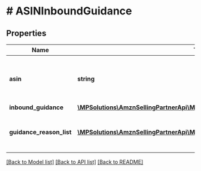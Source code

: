 # # ASINInboundGuidance

## Properties

Name | Type | Description | Notes
------------ | ------------- | ------------- | -------------
**asin** | **string** | The Amazon Standard Identification Number (ASIN) of the item. |
**inbound_guidance** | [**\MPSolutions\AmznSellingPartnerApi\Models\FulfillmentInbound\InboundGuidance**](InboundGuidance.md) |  |
**guidance_reason_list** | [**\MPSolutions\AmznSellingPartnerApi\Models\FulfillmentInbound\GuidanceReason[]**](GuidanceReason.md) | A list of inbound guidance reason information. | [optional]

[[Back to Model list]](../../README.md#models) [[Back to API list]](../../README.md#endpoints) [[Back to README]](../../README.md)
